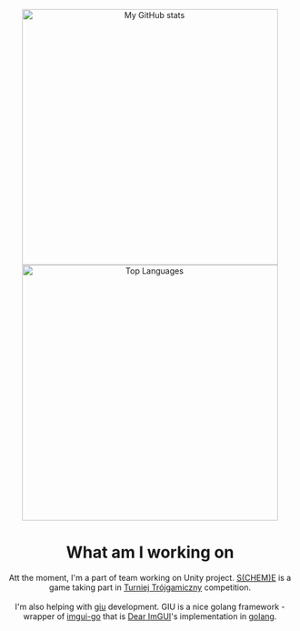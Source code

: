 <p align="center">
  <img src="https://github-readme-stats.vercel.app/api?username=gucio321&theme=blue-green&bg_color=90,137c15,175a71&title_color=fff&text_color=fff&count_private=true&show_icons=true&custom_title=Stats%20of%20gucio321%20aka%20M.Sz.&hide_border=true" width=450px alt="My GitHub stats"/>
  <img src="https://github-readme-stats.vercel.app/api/top-langs/?username=gucio321&theme=blue-green&bg_color=90,175a71,137c15&title_color=fff&text_color=fff&count_private=true&show_icons=true&custom_title=Top%20Languages%20of%20gucio321&hide_border=true" width=450px alt="Top Languages"/>
</p>
 
<h1 align="center">What am I working on</h1>
<p align="center">
Att the moment, I'm a part of team working on Unity project.
<a href="https://neonKnights.github.io/sCHEMe-website">S(CHEM)E</a> is a game
taking part in <a href="https://t3g.pl">Turniej Trójgamiczny</a> competition.<br><br>
I'm also helping with <a href="github.com/AllenDang/giu">giu</a> development.
GIU is a nice golang framework - wrapper of <a href="https://github.com/inkyblackness/imgui-go">imgui-go</a>
that is <a href="https://github.com/ocornut/imgui">Dear ImGUI</a>'s implementation 
in <a href="https://go.dev">golang</a>.
</p>
